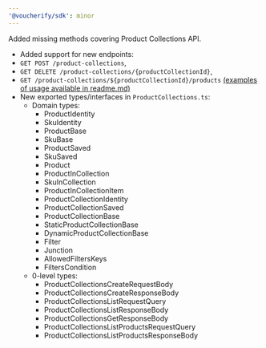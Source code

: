 ```yaml
---
'@voucherify/sdk': minor
---
```


Added missing methods covering Product Collections API.
-  Added support for new endpoints: 
  - `GET POST /product-collections`, 
  - `GET DELETE /product-collections/{productCollectionId}`,
  - `GET /product-collections/${productCollectionId}/products` [(examples of usage available in readme.md)](..%2F..%2Fpackages%2Fsdk%2FREADME.md)
- New exported types/interfaces in `ProductCollections.ts`: 
  - Domain types:
    - ProductIdentity
    - SkuIdentity
    - ProductBase
    - SkuBase
    - ProductSaved
    - SkuSaved
    - Product
    - ProductInCollection
    - SkuInCollection
    - ProductInCollectionItem
    - ProductCollectionIdentity
    - ProductCollectionSaved
    - ProductCollectionBase
    - StaticProductCollectionBase
    - DynamicProductCollectionBase
    - Filter
    - Junction
    - AllowedFiltersKeys
    - FiltersCondition
  - 0-level types:
    - ProductCollectionsCreateRequestBody
    - ProductCollectionsCreateResponseBody
    - ProductCollectionsListRequestQuery
    - ProductCollectionsListResponseBody
    - ProductCollectionsGetResponseBody
    - ProductCollectionsListProductsRequestQuery
    - ProductCollectionsListProductsResponseBody